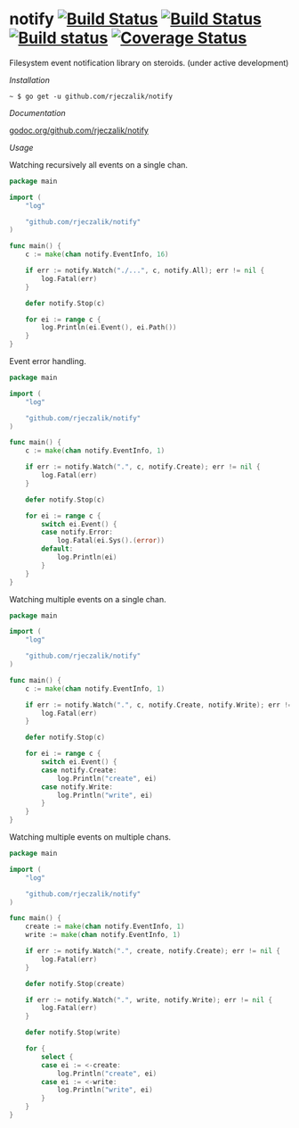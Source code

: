 notify [![Build Status](https://img.shields.io/travis/rjeczalik/notify/wip.svg)](https://travis-ci.org/rjeczalik/notify "linux_amd64") [![Build Status](https://img.shields.io/travis/rjeczalik/notify/osx.svg)](https://travis-ci.org/rjeczalik/notify "darwin_amd64") [![Build status](https://img.shields.io/appveyor/ci/rjeczalik/notify-246.svg)](https://ci.appveyor.com/project/rjeczalik/notify-246 "windows_amd64") [![Coverage Status](https://img.shields.io/coveralls/rjeczalik/notify/wip.svg)](https://coveralls.io/r/rjeczalik/notify?branch=wip)
======

Filesystem event notification library on steroids. (under active development)

*Installation*

```
~ $ go get -u github.com/rjeczalik/notify
```

*Documentation*

[godoc.org/github.com/rjeczalik/notify](https://godoc.org/github.com/rjeczalik/notify)

*Usage*

Watching recursively all events on a single chan.

```go
package main

import (
	"log"

	"github.com/rjeczalik/notify"
)

func main() {
	c := make(chan notify.EventInfo, 16)

	if err := notify.Watch("./...", c, notify.All); err != nil {
		log.Fatal(err)
	}

	defer notify.Stop(c)

	for ei := range c {
		log.Println(ei.Event(), ei.Path())
	}
}
```

Event error handling.

```go
package main

import (
	"log"

	"github.com/rjeczalik/notify"
)

func main() {
	c := make(chan notify.EventInfo, 1)

	if err := notify.Watch(".", c, notify.Create); err != nil {
		log.Fatal(err)
	}

	defer notify.Stop(c)

	for ei := range c {
		switch ei.Event() {
		case notify.Error:
			log.Fatal(ei.Sys().(error))
		default:
			log.Println(ei)
		}
	}
}
```

Watching multiple events on a single chan.

```go
package main

import (
	"log"

	"github.com/rjeczalik/notify"
)

func main() {
	c := make(chan notify.EventInfo, 1)

	if err := notify.Watch(".", c, notify.Create, notify.Write); err != nil {
		log.Fatal(err)
	}

	defer notify.Stop(c)

	for ei := range c {
		switch ei.Event() {
		case notify.Create:
			log.Println("create", ei)
		case notify.Write:
			log.Println("write", ei)
		}
	}
}
```

Watching multiple events on multiple chans.

```go
package main

import (
	"log"

	"github.com/rjeczalik/notify"
)

func main() {
	create := make(chan notify.EventInfo, 1)
	write := make(chan notify.EventInfo, 1)

	if err := notify.Watch(".", create, notify.Create); err != nil {
		log.Fatal(err)
	}

	defer notify.Stop(create)

	if err := notify.Watch(".", write, notify.Write); err != nil {
		log.Fatal(err)
	}

	defer notify.Stop(write)

	for {
		select {
		case ei := <-create:
			log.Println("create", ei)
		case ei := <-write:
			log.Println("write", ei)
		}
	}
}
```

